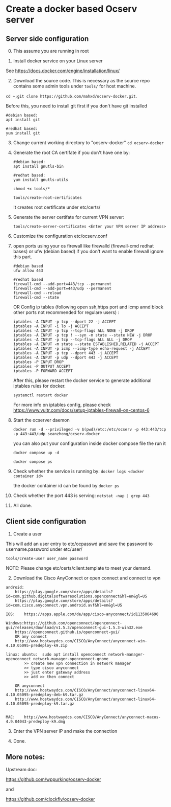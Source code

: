 # Create a docker based Ocserv server

## Server side configuration

0. This assume you are running in root

1. Install docker service on your Linux server
 
 See https://docs.docker.com/engine/installation/linux/
 
2. Download the source code. This is necessary as the source repo contains some admin tools under `tools/` for host machine.

  `cd ~;git clone https://github.com/mahxd/ocserv-docker.git`. 

  Before this, you need to install git first if you don't have git installed
  ```
  #debian based: 
  apt install git 
  ```
  ```
  #redhat based:
  yum install git  
  ```
  
3. Change current working directory to "ocserv-docker"
  `cd ocserv-docker`
  
4. Generate the root CA certifate if you don't have one by:
   ```
   #debian based:
   apt install gnutls-bin
   
   #redhat based:
   yum install gnutls-utils
   
   chmod +x tools/*
   
   tools/create-root-certificates
   ```

   It creates root certificate under etc/certs/
   
5. Generate the server certifate for current VPN server:

   `tools/create-server-certificates <Enter your VPN server IP address>`

6. Customize the configuration etc/ocserv.conf
   
7. open ports using your os firewall like firewalld (firewall-cmd redhat bases) or ufw (debian based) if you don't want to enable firewall ignore this part.
	```
	#debian based
	ufw allow 443
	```
   	```
	#redhat based
	firewall-cmd --add-port=443/tcp --permanent 
	firewall-cmd --add-port=443/udp --permanent
	firewall-cmd --reload
	firewall-cmd --state
	```
    
   OR Config ip tables (following open ssh,https port and icmp annd block other ports not recommended for regulare users) :
	```
	iptables -A INPUT -p tcp --dport 22 -j ACCEPT  
	iptables -A INPUT -i lo -j ACCEPT
	iptables -A INPUT -p tcp --tcp-flags ALL NONE -j DROP
	iptables -A INPUT -p tcp ! --syn -m state --state NEW -j DROP
	iptables -A INPUT -p tcp --tcp-flags ALL ALL -j DROP
	iptables -A INPUT -m state --state ESTABLISHED,RELATED -j ACCEPT
	iptables -A INPUT -p icmp --icmp-type echo-request -j ACCEPT
	iptables -A INPUT -p tcp --dport 443 -j ACCEPT
	iptables -A INPUT -p udp --dport 443 -j ACCEPT
	iptables -P INPUT DROP
	iptables -P OUTPUT ACCEPT
	iptables -P FORWARD ACCEPT
	```
    After this, please restart the docker service to generate additional iptables rules for docker.
    
	`systemctl restart docker`
	
    For more info on iptables config, please check https://www.vultr.com/docs/setup-iptables-firewall-on-centos-6    
   
8. Start the ocserver daemon

   `docker run -d --privileged -v $(pwd)/etc:/etc/ocserv -p 443:443/tcp -p 443:443/udp seanzhong/ocserv-docker`
   
   you can also put your configuration inside docker compose file the run it
   
   `docker compose up -d`
   
   `docker compose ps`
      
9. Check whether the service is running by:
   `docker logs <docker container id>`
   
   the docker container id can be found by `docker ps`

10. Check whether the port 443 is serving:
   `netstat -nap | grep 443`
   
  
11. All done.

## Client side configuration

1. Create a user

  This will add an user entry to etc/ocpasswd and save the password to username.password under etc/user/

  ```
  tools/create-user user_name password
  ``` 
    
  NOTE: Please change etc/certs/client.template to meet your demand.
  
2. Download the Cisco AnyConnect or open connect and connect to vpn
```
android:
	https://play.google.com/store/apps/details?id=com.github.digitalsoftwaresolutions.openconnect&hl=en&gl=US 
	https://play.google.com/store/apps/details?id=com.cisco.anyconnect.vpn.android.avf&hl=en&gl=US

IOS:	https://apps.apple.com/de/app/cisco-anyconnect/id1135064690

Windows:https://github.com/openconnect/openconnect-gui/releases/download/v1.5.3/openconnect-gui-1.5.3-win32.exe
	https://openconnect.github.io/openconnect-gui/
	OR any connect
	http://www.hostwaydcs.com/CISCO/AnyConnect/anyconnect-win-4.10.05095-predeploy-k9.zip

linux: ubuntu:  sudo apt install openconnect network-manager-openconnect network-manager-openconnect-gnome
		>> create new vpn connection in network manager 
		>> type cisco anyconnect 
		>> just enter gateway address 
		>> add >> then connect
		
	OR anyconnect
	http://www.hostwaydcs.com/CISCO/AnyConnect/anyconnect-linux64-4.10.05095-predeploy-deb-k9.tar.gz
	http://www.hostwaydcs.com/CISCO/AnyConnect/anyconnect-linux64-4.10.05095-predeploy-k9.tar.gz
	

MAC:	http://www.hostwaydcs.com/CISCO/AnyConnect/anyconnect-macos-4.9.04043-predeploy-k9.dmg
```
  
3. Enter the VPN server IP and make the connection
  
4. Done.  

## More notes:

Upstream doc: 

https://github.com/wppurking/ocserv-docker 

and

https://github.com/clockfly/ocserv-docker

